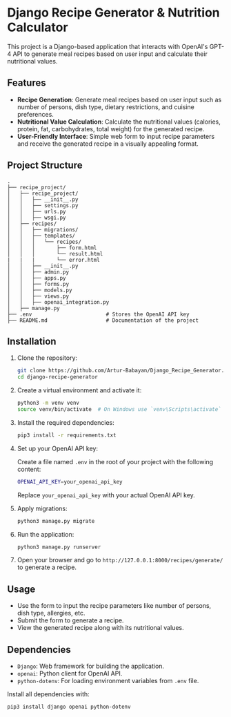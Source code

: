 # 
# Django Recipe Generator & Nutrition Calculator

This project is a Django-based application that interacts with OpenAI's GPT-4 API to generate meal recipes based on user input and calculate their nutritional values.

## Features

- **Recipe Generation**: Generate meal recipes based on user input such as number of persons, dish type, dietary restrictions, and cuisine preferences.
- **Nutritional Value Calculation**: Calculate the nutritional values (calories, protein, fat, carbohydrates, total weight) for the generated recipe.
- **User-Friendly Interface**: Simple web form to input recipe parameters and receive the generated recipe in a visually appealing format.

## Project Structure

```
.
├── recipe_project/
│   ├── recipe_project/
│   │   ├── __init__.py
│   │   ├── settings.py
│   │   ├── urls.py
│   │   ├── wsgi.py
│   ├── recipes/
│   │   ├── migrations/
│   │   ├── templates/
│   │   │   └── recipes/
│   │   │       ├── form.html
│   │   │       └── result.html
|   |   |       └── error.html
│   │   ├── __init__.py
│   │   ├── admin.py
│   │   ├── apps.py
│   │   ├── forms.py
│   │   ├── models.py
│   │   ├── views.py
│   │   ├── openai_integration.py
│   ├── manage.py
├── .env                        # Stores the OpenAI API key
├── README.md                   # Documentation of the project
```

## Installation

1. Clone the repository:

   ```bash
   git clone https://github.com/Artur-Babayan/Django_Recipe_Generator.git
   cd django-recipe-generator
   ```

2. Create a virtual environment and activate it:

   ```bash
   python3 -m venv venv
   source venv/bin/activate  # On Windows use `venv\Scripts\activate`
   ```

3. Install the required dependencies:

   ```bash
   pip3 install -r requirements.txt
   ```

4. Set up your OpenAI API key:

   Create a file named `.env` in the root of your project with the following content:

   ```bash
   OPENAI_API_KEY=your_openai_api_key
   ```

   Replace `your_openai_api_key` with your actual OpenAI API key.

5. Apply migrations:

   ```bash
   python3 manage.py migrate
   ```

6. Run the application:

   ```bash
   python3 manage.py runserver
   ```

7. Open your browser and go to `http://127.0.0.1:8000/recipes/generate/` to generate a recipe.

## Usage

- Use the form to input the recipe parameters like number of persons, dish type, allergies, etc.
- Submit the form to generate a recipe.
- View the generated recipe along with its nutritional values.

## Dependencies

- `Django`: Web framework for building the application.
- `openai`: Python client for OpenAI API.
- `python-dotenv`: For loading environment variables from `.env` file.

Install all dependencies with:

```bash
pip3 install django openai python-dotenv
```

